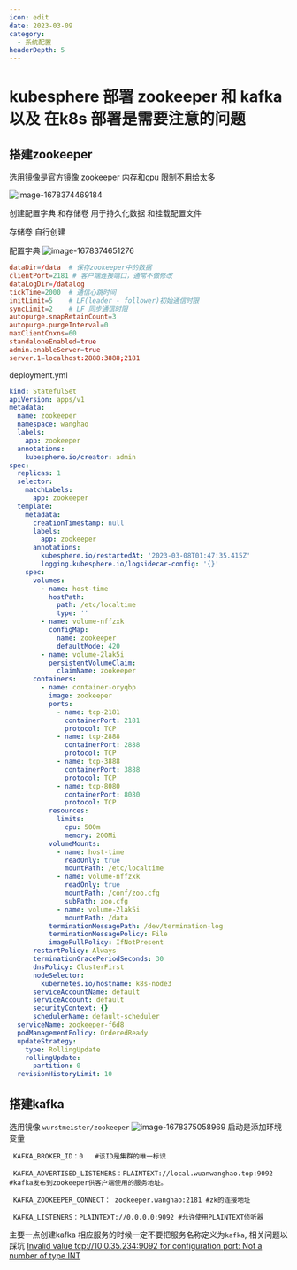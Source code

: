 ```yaml
---
icon: edit
date: 2023-03-09
category:
  - 系统配置
headerDepth: 5
---
```



# kubesphere 部署 zookeeper 和 kafka 以及 在k8s 部署是需要注意的问题
## 搭建zookeeper
选用镜像是官方镜像 zookeeper 内存和cpu 限制不用给太多

![image-1678374469184](https://local.wuanwanghao.top:9000/test/test/image-1678374469184.png)

创建配置字典 和存储卷 用于持久化数据 和挂载配置文件
 
 存储卷 自行创建
 
 配置字典
 ![image-1678374651276](https://local.wuanwanghao.top:9000/test/test/image-1678374651276.png)
 ```conf
 dataDir=/data  # 保存zookeeper中的数据
clientPort=2181 # 客户端连接端口，通常不做修改
dataLogDir=/datalog
tickTime=2000  # 通信心跳时间
initLimit=5    # LF(leader - follower)初始通信时限
syncLimit=2    # LF 同步通信时限
autopurge.snapRetainCount=3
autopurge.purgeInterval=0
maxClientCnxns=60
standaloneEnabled=true
admin.enableServer=true
server.1=localhost:2888:3888;2181

 ```
 
 
deployment.yml
```yml
kind: StatefulSet
apiVersion: apps/v1
metadata:
  name: zookeeper
  namespace: wanghao
  labels:
    app: zookeeper
  annotations:
    kubesphere.io/creator: admin
spec:
  replicas: 1
  selector:
    matchLabels:
      app: zookeeper
  template:
    metadata:
      creationTimestamp: null
      labels:
        app: zookeeper
      annotations:
        kubesphere.io/restartedAt: '2023-03-08T01:47:35.415Z'
        logging.kubesphere.io/logsidecar-config: '{}'
    spec:
      volumes:
        - name: host-time
          hostPath:
            path: /etc/localtime
            type: ''
        - name: volume-nffzxk
          configMap:
            name: zookeeper
            defaultMode: 420
        - name: volume-2lak5i
          persistentVolumeClaim:
            claimName: zookeeper
      containers:
        - name: container-oryqbp
          image: zookeeper
          ports:
            - name: tcp-2181
              containerPort: 2181
              protocol: TCP
            - name: tcp-2888
              containerPort: 2888
              protocol: TCP
            - name: tcp-3888
              containerPort: 3888
              protocol: TCP
            - name: tcp-8080
              containerPort: 8080
              protocol: TCP
          resources:
            limits:
              cpu: 500m
              memory: 200Mi
          volumeMounts:
            - name: host-time
              readOnly: true
              mountPath: /etc/localtime
            - name: volume-nffzxk
              readOnly: true
              mountPath: /conf/zoo.cfg
              subPath: zoo.cfg
            - name: volume-2lak5i
              mountPath: /data
          terminationMessagePath: /dev/termination-log
          terminationMessagePolicy: File
          imagePullPolicy: IfNotPresent
      restartPolicy: Always
      terminationGracePeriodSeconds: 30
      dnsPolicy: ClusterFirst
      nodeSelector:
        kubernetes.io/hostname: k8s-node3
      serviceAccountName: default
      serviceAccount: default
      securityContext: {}
      schedulerName: default-scheduler
  serviceName: zookeeper-f6d8
  podManagementPolicy: OrderedReady
  updateStrategy:
    type: RollingUpdate
    rollingUpdate:
      partition: 0
  revisionHistoryLimit: 10
```


## 搭建kafka
选用镜像 ```wurstmeister/zookeeper```
![image-1678375058969](https://local.wuanwanghao.top:9000/test/test/image-1678375058969.png)
启动是添加环境变量
```  
 KAFKA_BROKER_ID：0   #该ID是集群的唯一标识

 KAFKA_ADVERTISED_LISTENERS：PLAINTEXT://local.wuanwanghao.top:9092  #kafka发布到zookeeper供客户端使用的服务地址。

 KAFKA_ZOOKEEPER_CONNECT： zookeeper.wanghao:2181 #zk的连接地址

 KAFKA_LISTENERS：PLAINTEXT://0.0.0.0:9092 #允许使用PLAINTEXT侦听器
```


主要一点创建kafka 相应服务的时候一定不要把服务名称定义为```kafka```,
相关问题以踩坑 [Invalid value tcp://10.0.35.234:9092 for configuration port: Not a number of type INT](https://github.com/wurstmeister/kafka-docker/issues/122)